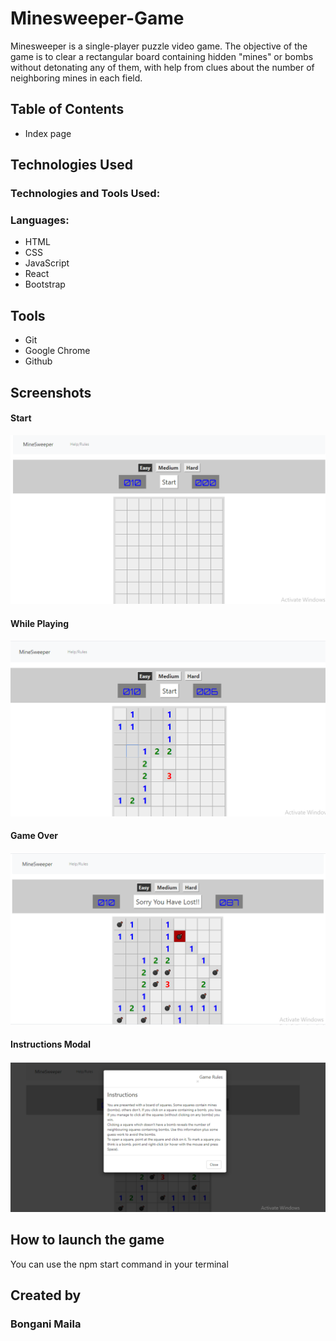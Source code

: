 # Minesweeper-Game

Minesweeper is a single-player puzzle video game. The objective of the game is to clear a rectangular board containing hidden "mines" or bombs without detonating any of them, with help from clues about the number of neighboring mines in each field.



## Table of Contents
- Index page


## Technologies Used
### Technologies and Tools Used:
### Languages:

- HTML
- CSS
- JavaScript
- React
- Bootstrap

## Tools
- Git
- Google Chrome
- Github

## Screenshots
#### Start
![](https://github.com/BonganiMaila/Minesweeper-Game/blob/master/images/Screenshot%20(14).png)

#### While Playing
![](https://github.com/BonganiMaila/Minesweeper-Game/blob/master/images/Screenshot%20(16).png)

#### Game Over
![](https://github.com/BonganiMaila/Minesweeper-Game/blob/master/images/Screenshot%20(18).png)

#### Instructions Modal
![](https://github.com/BonganiMaila/Minesweeper-Game/blob/master/images/Screenshot%20(20).png)

## How to launch the game
You can use the npm start command in your terminal

## Created by
### Bongani Maila
